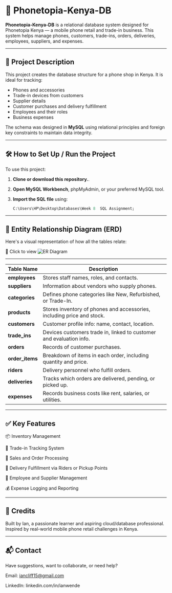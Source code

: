 # 📱 Phonetopia-Kenya-DB

**Phonetopia-Kenya-DB** is a relational database system designed for Phonetopia Kenya — a mobile phone retail and trade-in business. This system helps manage phones, customers, trade-ins, orders, deliveries, employees, suppliers, and expenses.

---

## 📌 Project Description

This project creates the database structure for a phone shop in Kenya. It is ideal for tracking:

- Phones and accessories
- Trade-in devices from customers
- Supplier details
- Customer purchases and delivery fulfillment
- Employees and their roles
- Business expenses

The schema was designed in **MySQL** using relational principles and foreign key constraints to maintain data integrity.

---

## 🛠️ How to Set Up / Run the Project

To use this project:

1. **Clone or download this repository.**.

2. **Open MySQL Workbench**, phpMyAdmin, or your preferred MySQL tool.

3. **Import the SQL file** using:

   ```sql
   C:\Users\HP\Desktop\Databases\Week 8  SQL Assignment;
---

## 🧩 Entity Relationship Diagram (ERD)
Here's a visual representation of how all the tables relate:

🔗 Click to view ![ER Diagram](https://mermaid.ink/svg/pako:eNqdVttu4jAQ_RXLz4UNlFvzVpV0hbYtCOhqt0KKTDyAVcdObacqvfz7OiFNIJfVdnmBZG7neI5neMOBpIBd3Gq1VuIpBrV30RYEKGIAEYG8-RiNGdkqEqI10UCRFMjsAOknjhJ_BhrJjX3FNKLEkMRpJRRsQIEIQLsrgVALrfA14-Cib9FOCjAyYsR_BLEnPl23ba4VXomsLpNiyULr23W6_ZbTb3XOl52B2z13e6O2ffewEilaUBmwpAJC3u3sZvrb8xbo7fAi-TBhEIQRl3sAn1E0-1HYtFFMbNGGKW18QUKomDhpsqQsfBGHa1Dovpo0kpolRA6Gj8PX4n42u5l48wpCHUcRZ6AaENYiCKQwJDA-hITxGmssjNqflL-6XHrfp_NJ9YQC2-ytVPuG-rk5AZKzzbLO5tPx_dWykjNSksYW379QKmO4PgqgELCQcJuPBaUQbWTw6D_FRBhm9oVtLSUHq12mfaMItY0XPnC2ZWsOzQd_fcrr6n6xnN7WNCuIbd2wsVmbmPP_0wyhVIHWJyiW88ux50_uKihyYiUUZYTX1TqSU58dwIT28h-JhyaXPs-cPFX7AM-Ex9ZC_eQHnKCdzsc1ByYVrZ7W33CWL-2JHGxpY6dDlvUUY0bQcmLPdpL5IZidpM32uhNPOfiTpXfbRMRAWMcmp1mmcnQTyqaqdj-PORbM-Eeaz9DNJ3UnrBj92vColWJWwvs18-4WNWP0JQKhm6YoBR0oFhUzr2Z-VFmSMJlTJQF-Fip6myEbezeTn17dAMs7-pW-5KdWc0c0qOeTeZMiy8vUyk4bYuJCTOWt9P7easm3zzvi2o24I4Jy0MnqO504VdeIk6DwzAzHbpliE990MzCRe-cTusGfiYDH1G52JnIoxarIgvIkaYVDQ9lrAanYbXUB2ZxtplrMuQMiuzxtjQbCRzpIvLOuWALr_WdAdk_qA4jWbCusv5EHf3yGt1YN2N0QruEM25lkt6p9xqnOVtj-4bG3CKfViHpMoj5sUETEg5Qhdo2KbZiS8XaXJ4mjRCXZX5TcBYQV3VWieuwOnDQFdt_wi33qtTu9nnPRH_Wdc6c7GJ3hPXaH7c5o2Bv0e87gojfodoYfZ_g1rem0R0PHGY76o6H90e8PPv4AN7794A..)


---

| Table Name       | Description                                                            |
| ---------------- | ---------------------------------------------------------------------- |
| **employees**    | Stores staff names, roles, and contacts.                               |
| **suppliers**    | Information about vendors who supply phones.                           |
| **categories**   | Defines phone categories like New, Refurbished, or Trade-In.           |
| **products**     | Stores inventory of phones and accessories, including price and stock. |
| **customers**    | Customer profile info: name, contact, location.                        |
| **trade\_ins**   | Devices customers trade in, linked to customer and evaluation info.    |
| **orders**       | Records of customer purchases.                                         |
| **order\_items** | Breakdown of items in each order, including quantity and price.        |
| **riders**       | Delivery personnel who fulfill orders.                                 |
| **deliveries**   | Tracks which orders are delivered, pending, or picked up.              |
| **expenses**     | Records business costs like rent, salaries, or utilities.              |

---
## ✅ Key Features
📦 Inventory Management

🔄 Trade-in Tracking System

🧾 Sales and Order Processing

🚚 Delivery Fulfillment via Riders or Pickup Points

💼 Employee and Supplier Management

💰 Expense Logging and Reporting

---
## 🙌 Credits
Built by Ian, a passionate learner and aspiring cloud/database professional.
Inspired by real-world mobile phone retail challenges in Kenya.

---
## 📬 Contact
Have suggestions, want to collaborate, or need help?

Email: iancliff15@gmail.com

LinkedIn: linkedin.com/in/ianwende




